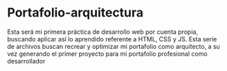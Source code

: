 # Portafolio-arquitectura

Esta será mi primera práctica de desarrollo web por cuenta propia, buscando aplicar así lo aprendido referente a HTML, CSS y JS. Esta serie de archivos buscan recrear y optimizar mi portafolio como arquitecto, a su vez generando el primer proyecto para mi portafolio profesional como desarrollador
